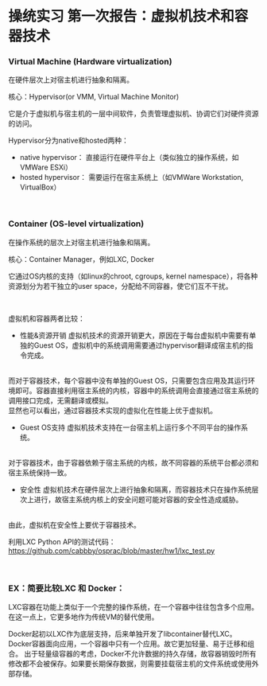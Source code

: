 # 操统实习 第一次报告：虚拟机技术和容器技术

### **Virtual Machine (Hardware virtualization)**
在硬件层次上对宿主机进行抽象和隔离。

核心：Hypervisor(or VMM, Virtual Machine Monitor)

它是介于虚拟机与宿主机的一层中间软件，负责管理虚拟机、协调它们对硬件资源的访问。

Hypervisor分为native和hosted两种：

* native hypervisor：
直接运行在硬件平台上（类似独立的操作系统，如VMWare ESXi）
* hosted hypervisor：
需要运行在宿主系统上（如VMWare Workstation, VirtualBox）

<br>

### **Container (OS-level virtualization)**

在操作系统的层次上对宿主机进行抽象和隔离。

核心：Container Manager，例如LXC, Docker

它通过OS内核的支持（如linux的chroot, cgroups, kernel namespace），将各种资源划分为若干独立的user space，分配给不同容器，使它们互不干扰。

<br>

虚拟机和容器两者比较：

* 性能&资源开销
虚拟机技术的资源开销更大，原因在于每台虚拟机中需要有单独的Guest OS，虚拟机中的系统调用需要通过hypervisor翻译成宿主机的指令完成。
<br>
而对于容器技术，每个容器中没有单独的Guest OS，只需要包含应用及其运行环境即可。容器直接利用宿主系统的内核，容器中的系统调用会直接通过宿主系统的调用接口完成，无需翻译或模拟。
<br>
显然也可以看出，通过容器技术实现的虚拟化在性能上优于虚拟机。

* Guest OS支持
虚拟机技术支持在一台宿主机上运行多个不同平台的操作系统。
<br>
对于容器技术，由于容器依赖于宿主系统的内核，故不同容器的系统平台都必须和宿主系统保持一致。

* 安全性
虚拟机技术在硬件层次上进行抽象和隔离，而容器技术只在操作系统层次上进行，故宿主系统内核上的安全问题可能对容器的安全性造成威胁。
<br>
由此，虚拟机在安全性上要优于容器技术。

利用LXC Python API的测试代码：
https://github.com/cabbby/osprac/blob/master/hw1/lxc_test.py

<br>

### EX：简要比较LXC 和 Docker：
LXC容器在功能上类似于一个完整的操作系统，在一个容器中往往包含多个应用。在这一点上，它更多地作为传统VM的替代使用。

Docker起初以LXC作为底层支持，后来单独开发了libcontainer替代LXC。
Docker容器面向应用，一个容器中只有一个应用。故它更加轻量、易于迁移和组合。
出于轻量级容器的考虑，Docker不允许数据的持久存储，故容器销毁时所有修改都不会被保存。如果要长期保存数据，则需要挂载宿主机的文件系统或使用外部存储。
